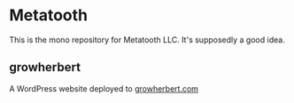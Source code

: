 # Metatooth

This is the mono repository for Metatooth LLC. It's supposedly a good idea.

## growherbert

A WordPress website deployed to [growherbert.com](https://growherbert.com)

